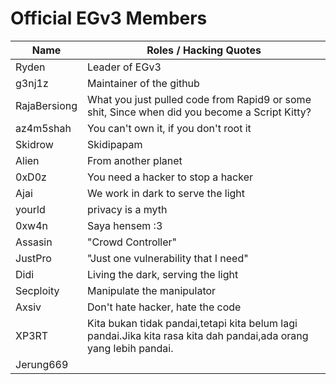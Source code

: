 # Official EGv3 Members

| Name | Roles / Hacking Quotes |
|--|--|
| Ryden | Leader of EGv3 |
| g3nj1z | Maintainer of the github |
| RajaBersiong | What you just pulled code from Rapid9 or some shit, Since when did you become a Script Kitty? | 
| az4m5shah | You can't own it, if you don't root it |
| Skidrow | Skidipapam |
| Alien | From another planet |
| 0xD0z | You need a hacker to stop a hacker |
| Ajai | We work in dark to serve the light  |
| yourld | privacy is a myth |
| 0xw4n | Saya hensem :3 |
| Assasin | "Crowd Controller" |
| JustPro | "Just one vulnerability that I need" |
| Didi | Living the dark, serving the light |
| Secploity | Manipulate the manipulator |
| Axsiv | Don't hate hacker, hate the code |
| XP3RT | Kita bukan tidak pandai,tetapi kita belum lagi pandai.Jika kita rasa kita dah pandai,ada orang yang lebih pandai. |
| Jerung669 |  |
